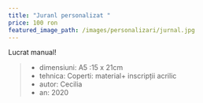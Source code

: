 ```yaml
---
title: "Juranl personalizat "
price: 100 ron
featured_image_path: /images/personalizari/jurnal.jpg
---
```


Lucrat manual!

> - dimensiuni: A5 :15 x 21cm
> - tehnica: Coperti: material+ inscripții acrilic
> - autor: Cecilia
> - an: 2020
